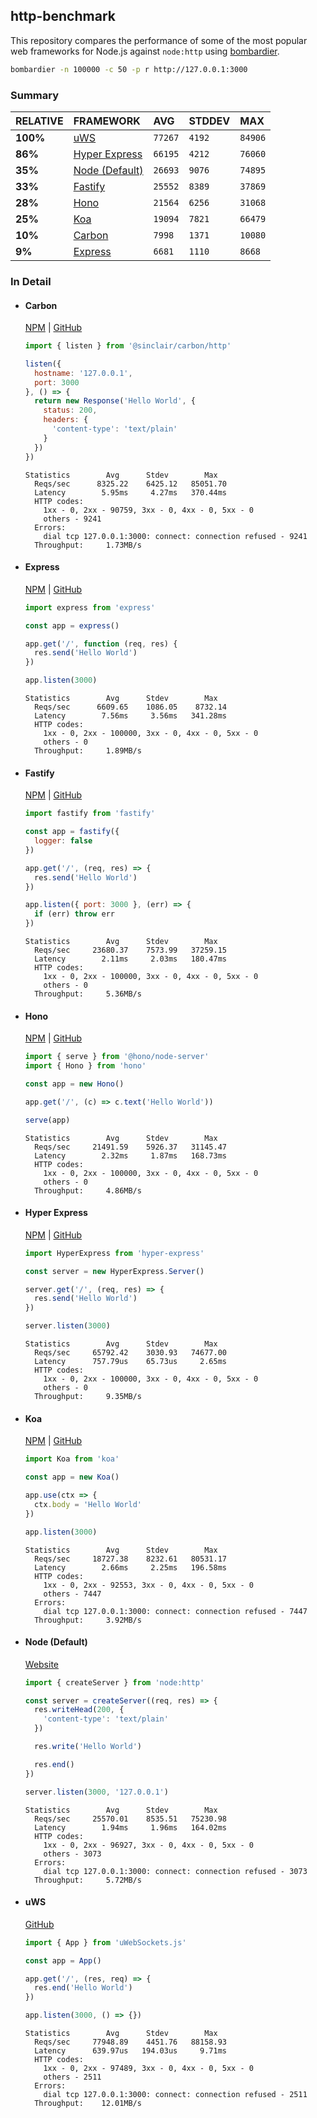 ## http-benchmark

This repository compares the performance of some of the most popular web frameworks for Node.js against `node:http` using [bombardier](https://github.com/codesenberg/bombardier).

```bash
bombardier -n 100000 -c 50 -p r http://127.0.0.1:3000
```

### Summary

| RELATIVE | FRAMEWORK | AVG | STDDEV | MAX |
| :--- | :--- | :--- | :--- | :--- |
| **100%** | [uWS](#uws) | `77267` | `4192` | `84906` |
| **86%** | [Hyper Express](#hyper-express) | `66195` | `4212` | `76060` |
| **35%** | [Node (Default)](#node-default) | `26693` | `9076` | `74895` |
| **33%** | [Fastify](#fastify) | `25552` | `8389` | `37869` |
| **28%** | [Hono](#hono) | `21564` | `6256` | `31068` |
| **25%** | [Koa](#koa) | `19094` | `7821` | `66479` |
| **10%** | [Carbon](#carbon) | `7998` | `1371` | `10080` |
| **9%** | [Express](#express) | `6681` | `1110` | `8668` |


### In Detail

- #### Carbon
  [NPM](https://npmjs.com/@sinclair/carbon) | [GitHub](https://github.com/sinclairzx81/carbon)
  ```js
  import { listen } from '@sinclair/carbon/http'

  listen({
    hostname: '127.0.0.1',
    port: 3000
  }, () => {
    return new Response('Hello World', {
      status: 200,
      headers: {
        'content-type': 'text/plain'
      }
    })
  })
  ```

  ```
  Statistics        Avg      Stdev        Max
    Reqs/sec      8325.22    6425.12   85051.70
    Latency        5.95ms     4.27ms   370.44ms
    HTTP codes:
      1xx - 0, 2xx - 90759, 3xx - 0, 4xx - 0, 5xx - 0
      others - 9241
    Errors:
      dial tcp 127.0.0.1:3000: connect: connection refused - 9241
    Throughput:     1.73MB/s
  ```

- #### Express
  [NPM](https://npmjs.com/express) | [GitHub](https://github.com/expressjs/express)
  ```js
  import express from 'express'

  const app = express()

  app.get('/', function (req, res) {
    res.send('Hello World')
  })

  app.listen(3000)
  ```

  ```
  Statistics        Avg      Stdev        Max
    Reqs/sec      6609.65    1086.05    8732.14
    Latency        7.56ms     3.56ms   341.28ms
    HTTP codes:
      1xx - 0, 2xx - 100000, 3xx - 0, 4xx - 0, 5xx - 0
      others - 0
    Throughput:     1.89MB/s
  ```

- #### Fastify
  [NPM](https://npmjs.com/fastify) | [GitHub](https://github.com/fastify/fastify)
  ```js
  import fastify from 'fastify'

  const app = fastify({
    logger: false
  })

  app.get('/', (req, res) => {
    res.send('Hello World')
  })

  app.listen({ port: 3000 }, (err) => {
    if (err) throw err
  })
  ```

  ```
  Statistics        Avg      Stdev        Max
    Reqs/sec     23680.37    7573.99   37259.15
    Latency        2.11ms     2.03ms   180.47ms
    HTTP codes:
      1xx - 0, 2xx - 100000, 3xx - 0, 4xx - 0, 5xx - 0
      others - 0
    Throughput:     5.36MB/s
  ```

- #### Hono
  [NPM](https://npmjs.com/hono) | [GitHub](https://github.com/honojs/hono)
  ```js
  import { serve } from '@hono/node-server'
  import { Hono } from 'hono'

  const app = new Hono()

  app.get('/', (c) => c.text('Hello World'))

  serve(app)
  ```

  ```
  Statistics        Avg      Stdev        Max
    Reqs/sec     21491.59    5926.37   31145.47
    Latency        2.32ms     1.87ms   168.73ms
    HTTP codes:
      1xx - 0, 2xx - 100000, 3xx - 0, 4xx - 0, 5xx - 0
      others - 0
    Throughput:     4.86MB/s
  ```

- #### Hyper Express
  [NPM](https://npmjs.com/hyper-express) | [GitHub](https://github.com/kartikk221/hyper-express)
  ```js
  import HyperExpress from 'hyper-express'

  const server = new HyperExpress.Server()

  server.get('/', (req, res) => {
    res.send('Hello World')
  })

  server.listen(3000)
  ```

  ```
  Statistics        Avg      Stdev        Max
    Reqs/sec     65792.42    3030.93   74677.00
    Latency      757.79us    65.73us     2.65ms
    HTTP codes:
      1xx - 0, 2xx - 100000, 3xx - 0, 4xx - 0, 5xx - 0
      others - 0
    Throughput:     9.35MB/s
  ```

- #### Koa
  [NPM](https://npmjs.com/koa) | [GitHub](https://github.com/koajs/koa)
  ```js
  import Koa from 'koa'

  const app = new Koa()

  app.use(ctx => {
    ctx.body = 'Hello World'
  })

  app.listen(3000)
  ```

  ```
  Statistics        Avg      Stdev        Max
    Reqs/sec     18727.38    8232.61   80531.17
    Latency        2.66ms     2.25ms   196.58ms
    HTTP codes:
      1xx - 0, 2xx - 92553, 3xx - 0, 4xx - 0, 5xx - 0
      others - 7447
    Errors:
      dial tcp 127.0.0.1:3000: connect: connection refused - 7447
    Throughput:     3.92MB/s
  ```

- #### Node (Default)
  [Website](https://nodejs.org/api/http.html)
  ```js
  import { createServer } from 'node:http'

  const server = createServer((req, res) => {
    res.writeHead(200, {
      'content-type': 'text/plain'
    })

    res.write('Hello World')

    res.end()
  })

  server.listen(3000, '127.0.0.1')
  ```

  ```
  Statistics        Avg      Stdev        Max
    Reqs/sec     25570.01    8535.51   75230.98
    Latency        1.94ms     1.96ms   164.02ms
    HTTP codes:
      1xx - 0, 2xx - 96927, 3xx - 0, 4xx - 0, 5xx - 0
      others - 3073
    Errors:
      dial tcp 127.0.0.1:3000: connect: connection refused - 3073
    Throughput:     5.72MB/s
  ```

- #### uWS
  [GitHub](https://github.com/uNetworking/uWebSockets.js)
  ```js
  import { App } from 'uWebSockets.js'

  const app = App()

  app.get('/', (res, req) => {
    res.end('Hello World')
  })

  app.listen(3000, () => {})
  ```

  ```
  Statistics        Avg      Stdev        Max
    Reqs/sec     77948.89    4451.76   88158.93
    Latency      639.97us   194.03us     9.71ms
    HTTP codes:
      1xx - 0, 2xx - 97489, 3xx - 0, 4xx - 0, 5xx - 0
      others - 2511
    Errors:
      dial tcp 127.0.0.1:3000: connect: connection refused - 2511
    Throughput:    12.01MB/s
  ```


